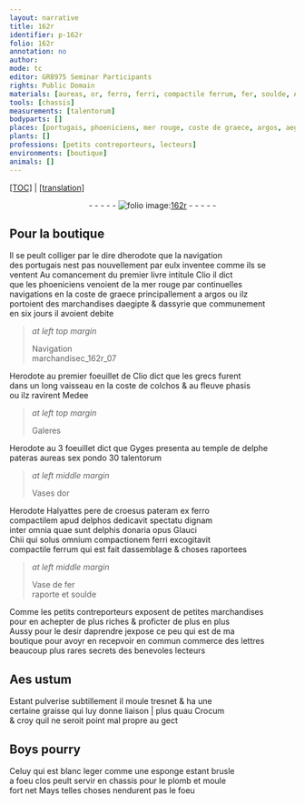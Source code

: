 ```yaml
---
layout: narrative
title: 162r
identifier: p-162r
folio: 162r
annotation: no
author:
mode: tc
editor: GR8975 Seminar Participants
rights: Public Domain
materials: [aureas, or, ferro, ferri, compactile ferrum, fer, soulde, Aes ustum, Crocum, Boys pourry, Celuy qui est blanc leger comme une esponge, plomb]
tools: [chassis]
measurements: [talentorum]
bodyparts: []
places: [portugais, phoeniciens, mer rouge, coste de graece, argos, aegipte, assyrie, grecs, coste de colchos, fleuve phasis, delphe, delphos, delphis]
plants: []
professions: [petits contreporteurs, lecteurs]
environments: [boutique]
animals: []
---
```


 <p><a href="{{ site.baseurl }}/diplomatic/">[TOC]</a> | <a href="{{ site.baseurl }}/texts/p-162r_tl/" target="_blank">[translation]</a></p><div class="folio" align="center">- - - - - <a href="http://gallica.bnf.fr/ark:/12148/btv1b10500001g/f329.item.r=" target="_blank"><img src="https://cu-mkp.github.io/2017-workshop-edition/assets/photo-icon.png" alt="folio image: " style="display:inline-block; margin-bottom:-3px;"/>162r</a> - - - - - </div>  
  

## Pour la <span class="env">boutique</span>

 
Il se peult colliger par le dire d<span class="pn">herodote</span> que la navigation<br/> des <span class="pl">portugais</span> nest pas nouvellem<span class="exp">ent</span> par eulx inventee comme ils se<br/> ventent Au comancem<span class="exp">ent</span> du premier livre intitule Clio il dict<br/> que les <span class="pl">phoeniciens</span> venoient de la <span class="pl">mer rouge</span> par continuelles<br/> navigations en la <span class="pl">coste de graece</span> principalle<span class="exp">ment</span> a <span class="pl">argos</span> ou ilz<br/> portoient des marchandises d<span class="pl">aegipte</span> & d<span class="pl">assyrie</span> que co<span class="exp">mmun</span>em<span class="exp">ent</span><br/> en six <span class="tmp">jours</span> il avoient debite
 
 
> *at left top margin*
> 
> 
>   Navigatio<span class="exp">n</span><br/> marchandisec_162r_07
 
 
 <span class="pn">Herodote</span> au premier foeuillet de Clio dict que les <span class="pl">grecs</span> furent<br/> dans un long vaisseau en la <span class="pl">coste de colchos</span> & au <span class="pl">fleuve phasis</span><br/> ou ilz ravirent <span class="pn">Medee</span> 
 
 
> *at left top margin*
> 
> 
>   Galeres
 
 
 <span class="pn">Herod<span class="exp">ote</span></span> au 3 foeuillet dict que <span class="pn">Gyges</span> presenta au temple de <span class="pl">delphe</span><br/> pateras <span class="m">aureas</span> sex pondo 30 <span class="ms"><span class="cn">talentorum</span></span>
 
 
> *at left middle margin*
> 
> 
>   Vases d<span class="m">or</span>
 
 
 <span class="pn">Herod<span class="exp">ote</span></span> <span class="pn">Halyattes</span> pere de <span class="pn">croesus</span> pateram ex <span class="m">ferro</span><br/> compactilem apud <span class="pl">delphos</span> dedicavit spectatu dignam<br/> inter omnia quae sunt <span class="pl">delphis</span> donaria opus <span class="pn">Glauci<br/> Chii</span> qui solus omnium compactionem <span class="m">ferri</span> excogitavit<br/> <span class="m">compactile ferrum</span> qui est fait dassemblage & choses raportees
 
 
> *at left middle margin*
> 
> 
>   Vase de <span class="m">fer</span><br/> raporte et <span class="m">soulde</span>
 
 
 Comme les <span class="pro">petits contreporteurs</span> exposent de petites marchandises<br/> pour en achepter de plus riches & proficter de plus en plus<br/> Aussy pour le desir daprendre jexpose ce peu qui est de ma<br/> <span class="env">boutique</span> pour <span class="del">avoyr en</span> recepvoir en commu<span class="exp">n</span> commerce des l<span class="exp">ett</span>res<br/> beaucoup plus rares secrets des benevoles <span class="pro">lecteurs</span>
  
 
  

## <span class="m">Aes ustum</span>

 
Estant pulverise subtillem<span class="exp">ent</span> il moule tresnet & ha une<br/> certaine graisse qui luy donne liaison | plus quau <span class="m">Crocum</span><br/> & croy quil ne seroit point mal propre au gect
 
 
  

## <span class="m">Boys pourry</span>

 
<span class="m">Celuy qui est blanc leger comme une esponge</span> estant brusle<br/> a foeu clos peult servir en <span class="tl">chassis</span> pour le <span class="m">plomb</span> et moule<br/> fort net Mays telles choses nendurent pas le foeu
 
 